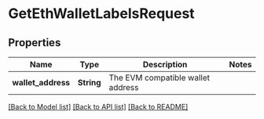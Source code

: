 # GetEthWalletLabelsRequest

## Properties

Name | Type | Description | Notes
------------ | ------------- | ------------- | -------------
**wallet_address** | **String** | The EVM compatible wallet address | 

[[Back to Model list]](../README.md#documentation-for-models) [[Back to API list]](../README.md#documentation-for-api-endpoints) [[Back to README]](../README.md)


